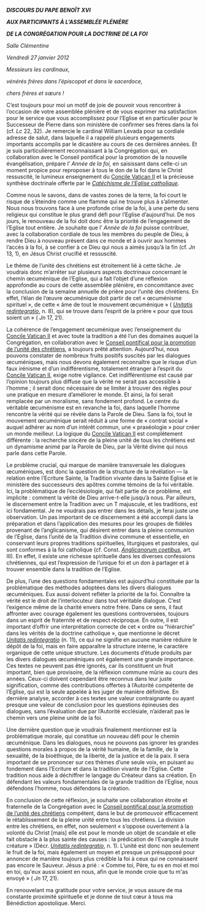 ***DISCOURS DU PAPE BENOÎT XVI***

***AUX PARTICIPANTS À L'ASSEMBLÉE PLÉNIÈRE***

***DE LA CONGRÉGATION POUR LA DOCTRINE DE LA FOI***

*Salle Clémentine*

*Vendredi 27 janvier 2012*

*Messieurs les cardinaux,*

*vénérés frères dans l’épiscopat et dans le sacerdoce,*

*chers frères et sœurs !*

C’est toujours pour moi un motif de joie de pouvoir vous rencontrer à l’occasion de votre assemblée plénière et de vous exprimer ma satisfaction pour le service que vous accomplissez pour l’Eglise et en particulier pour le Successeur de Pierre dans son ministère de confirmer ses frères dans la foi (cf. *Lc* 22, 32). Je remercie le cardinal William Levada pour sa cordiale adresse de salut, dans laquelle il a rappelé plusieurs engagements importants accomplis par le dicastère au cours de ces dernières années. Et je suis particulièrement reconnaissant à la Congrégation qui, en collaboration avec le Conseil pontifical pour la promotion de la nouvelle évangélisation, prépare l’ *Année de la foi,* en saisissant dans celle-ci un moment propice pour reproposer à tous le don de la foi dans le Christ ressuscité, le lumineux enseignement du [Concile Vatican II](http://www.vatican.va/archive/hist_councils/ii_vatican_council/index_fr.htm) et la précieuse synthèse doctrinale offerte par le *[Catéchisme de l’Eglise catholique](http://www.vatican.va/archive/FRA0013/_INDEX.HTM)*.

Comme nous le savons, dans de vastes zones de la terre, la foi court le risque de s’éteindre comme une flamme qui ne trouve plus à s’alimenter. Nous nous trouvons face à une profonde crise de la foi, à une perte du sens religieux qui constitue le plus grand défi pour l’Eglise d’aujourd’hui. De nos jours, le renouveau de la foi doit donc être la priorité de l’engagement de l’Eglise tout entière. Je souhaite que l’ *Année de la foi* puisse contribuer, avec la collaboration cordiale de tous les membres du peuple de Dieu, à rendre Dieu à nouveau présent dans ce monde et à ouvrir aux hommes l’accès à la foi, à se confier à ce Dieu qui nous a aimés jusqu’à la fin (cf. *Jn* 13, 1), en Jésus Christ crucifié et ressuscité.

Le thème de l’unité des chrétiens est étroitement lié à cette tâche. Je voudrais donc m’arrêter sur plusieurs aspects doctrinaux concernant le chemin œcuménique de l’Eglise, qui a fait l’objet d’une réflexion approfondie au cours de cette assemblée plénière, en concomitance avec la conclusion de la semaine annuelle de prière pour l’unité des chrétiens. En effet, l’élan de l’œuvre œcuménique doit partir de cet « œcuménisme spirituel », de cette « âme de tout le mouvement œcuménique » ( *[Unitatis redintegratio](http://www.vatican.va/archive/hist_councils/ii_vatican_council/documents/vat-ii_decree_19641121_unitatis-redintegratio_fr.html)*, n. 8), qui se trouve dans l’esprit de la prière « pour que tous soient un » ( *Jn* 17, 21).

La cohérence de l’engagement œcuménique avec l’enseignement du [Concile Vatican II](http://www.vatican.va/archive/hist_councils/ii_vatican_council/index_fr.htm) et avec toute la tradition a été l’un des domaines auquel la Congrégation, en collaboration avec le [Conseil pontifical pour la promotion de l’unité des chrétiens](http://www.vatican.va/roman_curia/pontifical_councils/chrstuni/index_fr.htm), a toujours prêté attention. Aujourd’hui, nous pouvons constater de nombreux fruits positifs suscités par les dialogues œcuméniques, mais nous devons également reconnaître que le risque d’un faux irénisme et d’un indifférentisme, totalement étranger à l’esprit du [Concile Vatican II](http://www.vatican.va/archive/hist_councils/ii_vatican_council/index_fr.htm), exige notre vigilance. Cet indifférentisme est causé par l’opinion toujours plus diffuse que la vérité ne serait pas accessible à l’homme ; il serait donc nécessaire de se limiter à trouver des règles pour une pratique en mesure d’améliorer le monde. Et ainsi, la foi serait remplacée par un moralisme, sans fondement profond. Le centre du véritable œcuménisme est en revanche la foi, dans laquelle l’homme rencontre la vérité qui se révèle dans la Parole de Dieu. Sans la foi, tout le mouvement œcuménique serait réduit à une forme de « contrat social » auquel adhérer au nom d’un intérêt commun, une « praxéologie » pour créer un monde meilleur. La logique du [Concile Vatican II](http://www.vatican.va/archive/hist_councils/ii_vatican_council/index_fr.htm) est complètement différente : la recherche sincère de la pleine unité de tous les chrétiens est un dynamisme animé par la Parole de Dieu, par la Vérité divine qui nous parle dans cette Parole.

Le problème crucial, qui marque de manière transversale les dialogues œcuméniques, est donc la question de la structure de la révélation — la relation entre l’Ecriture Sainte, la Tradition vivante dans la Sainte Eglise et le ministère des successeurs des apôtres comme témoins de la foi véritable. Ici, la problématique de l’ecclésiologie, qui fait partie de ce problème, est implicite : comment la vérité de Dieu arrive-t-elle jusqu’à nous. Par ailleurs, le discernement entre la Tradition avec un T majuscule, et les traditions, est ici fondamental. Je ne voudrais pas entrer dans les détails, je ferai juste une observation. Un pas important de ce discernement a été accompli dans la préparation et dans l’application des mesures pour les groupes de fidèles provenant de l’anglicanisme, qui désirent entrer dans la pleine communion de l’Eglise, dans l’unité de la Tradition divine commune et essentielle, en conservant leurs propres traditions spirituelles, liturgiques et pastorales, qui sont conformes à la foi catholique (cf. Const. *[Anglicanorum coetibus](/content/benedict-xvi/fr/apost_constitutions/documents/hf_ben-xvi_apc_20091104_anglicanorum-coetibus.html)*, art. III). En effet, il existe une richesse spirituelle dans les diverses confessions chrétiennes, qui est l’expression de l’unique foi et un don à partager et à trouver ensemble dans la tradition de l’Eglise.

De plus, l’une des questions fondamentales est aujourd’hui constituée par la problématique des méthodes adoptées dans les divers dialogues œcuméniques. Eux aussi doivent refléter la priorité de la foi. Connaître la vérité est le droit de l’interlocuteur dans tout véritable dialogue. C’est l’exigence même de la charité envers notre frère. Dans ce sens, il faut affronter avec courage également les questions controversées, toujours dans un esprit de fraternité et de respect réciproque. En outre, il est important d’offrir une interprétation correcte de cet « ordre ou “hiérarchie” dans les vérités de la doctrine catholique », que mentionne le décret *[Unitatis redintegratio](http://www.vatican.va/archive/hist_councils/ii_vatican_council/documents/vat-ii_decree_19641121_unitatis-redintegratio_fr.html)* (n. 11), ce qui ne signifie en aucune manière réduire le dépôt de la foi, mais en faire apparaître la structure interne, le caractère organique de cette unique structure. Les documents d’étude produits par les divers dialogues œcuméniques ont également une grande importance. Ces textes ne peuvent pas être ignorés, car ils constituent un fruit important, bien que provisoire, de la réflexion commune mûrie au cours des années. Ceux-ci doivent cependant être reconnus dans leur juste signification, comme des contributions offertes à l’Autorité compétente de l’Eglise, qui est la seule appelée à les juger de manière définitive. En dernière analyse, accorder à ces textes une valeur contraignante ou ayant presque une valeur de conclusion pour les questions épineuses des dialogues, sans l’évaluation due par l’Autorité ecclésiale, n’aiderait pas le chemin vers une pleine unité de la foi.

Une dernière question que je voudrais finalement mentionner est la problématique morale, qui constitue un nouveau défi pour le chemin œcuménique. Dans les dialogues, nous ne pouvons pas ignorer les grandes questions morales à propos de la vérité humaine, de la famille, de la sexualité, de la bioéthique, de la liberté, de la justice et de la paix. Il sera important de se prononcer sur ces thèmes d’une seule voix, en puisant au fondement dans l’Ecriture et dans la tradition vivante de l’Eglise. Cette tradition nous aide à déchiffrer le langage du Créateur dans sa création. En défendant les valeurs fondamentales de la grande tradition de l’Eglise, nous défendons l’homme, nous défendons la création.

En conclusion de cette réflexion, je souhaite une collaboration étroite et fraternelle de la Congrégation avec le [Conseil pontifical pour la promotion de l’unité des chrétiens](http://www.vatican.va/roman_curia/pontifical_councils/chrstuni/index_fr.htm) compétent, dans le but de promouvoir efficacement le rétablissement de la pleine unité entre tous les chrétiens. La division entre les chrétiens, en effet, non seulement « s’oppose ouvertement à la volonté du Christ [mais] elle est pour le monde un objet de scandale et elle fait obstacle à la plus sainte des causes : la prédication de l’Evangile à toute créature » (Décr. *[Unitatis redintegratio](http://www.vatican.va/archive/hist_councils/ii_vatican_council/documents/vat-ii_decree_19641121_unitatis-redintegratio_fr.html)*, n. 1). L’unité est donc non seulement le fruit de la foi, mais également un moyen et presque un présupposé pour annoncer de manière toujours plus crédible la foi à ceux qui ne connaissent pas encore le Sauveur. Jésus a prié : « Comme toi, Père, tu es en moi et moi en toi, qu'eux aussi soient en nous, afin que le monde croie que tu m'as envoyé » ( *Jn* 17, 21).

En renouvelant ma gratitude pour votre service, je vous assure de ma constante proximité spirituelle et je donne de tout cœur à tous ma Bénédiction apostolique. Merci.